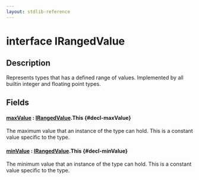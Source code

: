 ```yaml
---
layout: stdlib-reference
---
```


# interface IRangedValue

## Description

Represents types that has a defined range of values.
Implemented by all builtin integer and floating point types.


## Fields

#### [maxValue](/stdlib-reference/interfaces/irangedvalue-017/maxvalue-3) : [IRangedValue](/stdlib-reference/interfaces/irangedvalue-017/index)\.This {#decl-maxValue}
The maximum value that an instance of the type can hold.
This is a constant value specific to the type.

#### [minValue](/stdlib-reference/interfaces/irangedvalue-017/minvalue-3) : [IRangedValue](/stdlib-reference/interfaces/irangedvalue-017/index)\.This {#decl-minValue}
The minimum value that an instance of the type can hold.
This is a constant value specific to the type.


